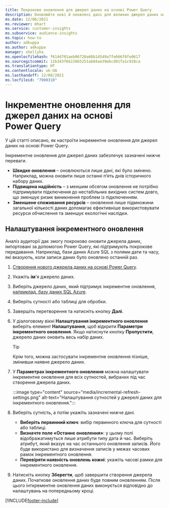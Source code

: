 ```yaml
---
title: Покрокове оновлення для джерел даних на основі Power Query
description: Оновлюйте нові й оновлені дані для великих джерел даних на основі Power Query.
ms.date: 12/06/2021
ms.reviewer: mhart
ms.service: customer-insights
ms.subservice: audience-insights
ms.topic: how-to
author: adkuppa
ms.author: adkuppa
manager: shellyha
ms.openlocfilehash: f614d701aeb06720a60b14549a7fe666f8fe0617
ms.sourcegitcommit: 11b343f6622665251ab84ae39ebcd91fa1c928ca
ms.translationtype: HT
ms.contentlocale: uk-UA
ms.lasthandoff: 12/08/2021
ms.locfileid: "7900310"
---
```

# <a name="incremental-refresh-for-data-sources-based-on-power-query"></a>Інкрементне оновлення для джерел даних на основі Power Query

У цій статті описано, як настроїти інкрементне оновлення для джерел даних на основі Power Query.

Інкрементне оновлення для джерел даних забезпечує зазначені нижче переваги.

- **Швидке оновлення** – оновлюються лише дані, які було змінено. Наприклад, можна оновити лише останні п’ять днів історичного набору даних.
- **Підвищена надійність** – з меншим обсягом оновлення не потрібно підтримувати підключення до нестабільних вихідних систем довго, що зменшує ризик виникнення проблем із підключенням.
- **Зменшене споживання ресурсів** – оновлення лише підмножини загальної кількості даних допомагає ефективніше використовувати ресурси обчислення та зменшує екологічні наслідки.

## <a name="configure-incremental-refresh"></a>Налаштування інкрементного оновлення

Аналіз аудиторії дає змогу покроково оновити джерела даних, імпортовані за допомогою Power Query, які підтримують покрокове передавання. Наприклад, бази даних Azure SQL з полями дати та часу, які вказують, коли записи даних було оновлено останній раз.

1. [Створення нового джерела даних на основі Power Query](connect-power-query.md).

1. Укажіть **ім**'я джерело даних.

1. Виберіть джерело даних, який підтримує інкрементне оновлення, [наприклад, базу даних SQL Azure](/power-query/connectors/azuresqldatabase).

1. Виберіть сутності або таблиці для обробки.

1. Завершіть перетворення та натисніть кнопку **Далі**.

1. У діалоговому вікні **Налаштування інкрементного оновлення** виберіть елемент **Налаштування**, щоб відкрити **Параметри інкрементного оновлення**. Якщо натиснути кнопку **Пропустити**, джерело даних оновить весь набір даних.
   > [!TIP]
   > Крім того, можна застосувати інкрементне оновлення пізніше, змінивши наявне джерело даних.

1. У **Параметрах інкрементного оновлення** можна налаштувати інкрементне оновлення для всіх сутностей, вибраних під час створення джерела даних.

   :::image type="content" source="media/incremental-refresh-settings.png" alt-text="Налаштування сутностей у джерелі даних для інкрементного оновлення.":::

1. Виберіть сутність, а потім укажіть зазначені нижче дані.

   - **Виберіть первинний ключ**: вибір первинного ключа для сутності або таблиці.
   - **Визначте поле «Останнє оновлення»**: у цьому полі відображатимуться лише атрибути типу дата й час. Виберіть атрибут, який вказує на час останнього оновлення записів. Його буде використано для визначення записів у межах часових рамок інкрементного оновлення.
   - **Перевіряти наявність оновлень кожні**: укажіть часові рамки для інкрементного оновлення.

1. Натисніть кнопку **Зберегти**, щоб завершити створення джерела даних. Початкове оновлення даних буде повним оновленням. Після цього інткрементне оновлення даних виконується відповідно до налаштувань на попередньому кроці.


[!INCLUDE[footer-include](../includes/footer-banner.md)]
